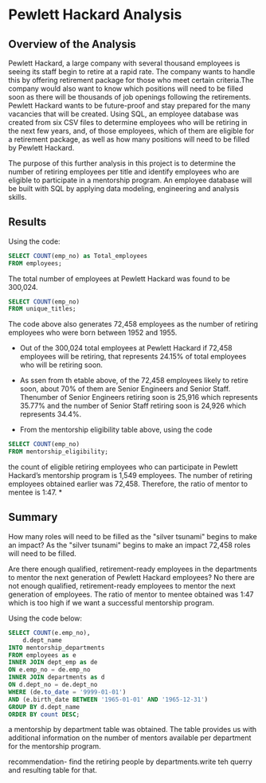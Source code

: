 # Pewlett Hackard Analysis
## Overview of the Analysis
Pewlett Hackard, a large company with several thousand employees is seeing its staff begin to retire at a rapid rate.  The company wants to handle this by offering retirement package for those who meet certain criteria.The company would also want to know which positions will need to be filled soon as there will be thousands of job openings following the retirements. Pewlett Hackard wants to be future-proof and stay prepared for the many vacancies that will be created. Using SQL, an employee database was created from six CSV files to determine employees who will be retiring in the next few years, and, of those employees, which of them are eligible for a retirement package, as well as how many positions will need to be filled by Pewlett Hackard.

The purpose of this further analysis in this project is to determine the number of retiring employees per title and identify employees who are eligible to participate in a mentorship program. An employee database will be built with SQL by applying data modeling, engineering and analysis skills.

## Results 
Using the code: 
```SQL
SELECT COUNT(emp_no) as Total_employees
FROM employees;
```
The total number of employees at Pewlett Hackard was found to be 300,024. 

```SQL
SELECT COUNT(emp_no)
FROM unique_titles;
```
The code above also generates 72,458 employees as the number of retiring employees who were born between 1952 and 1955.

* Out of the 300,024 total employees at Pewlett Hackard if 72,458 employees will be retiring, that represents 24.15% of total employees who will be retiring soon. 

* As ssen from th etable above, of the 72,458 employees likely to retire soon, about 70% of them are Senior Engineers and Senior Staff. Thenumber of Senior Engineers retiring soon is  25,916  which represents 35.77% and the number of Senior Staff retiring soon is 24,926 which represents 34.4%.

* From the mentorship eligibility table above, using the code
```SQL
SELECT COUNT(emp_no)
FROM mentorship_eligibility;
```

the count of eligible retiring employees who can participate in Pewlett Hackard’s mentorship program is 1,549 employees. The number of retiring employees obtained earlier was 72,458. Therefore, the ratio of mentor to mentee is 1:47.
* 
## Summary 

How many roles will need to be filled as the "silver tsunami" begins to make an impact?
As the "silver tsunami" begins to make an impact 72,458 roles will need to be filled.

Are there enough qualified, retirement-ready employees in the departments to mentor the next generation of Pewlett Hackard employees?
No there are not enough qualified, retirement-ready employees to mentor the next generation of employees. The ratio of mentor to mentee obtained was 1:47 which is too high if we want a successful mentorship program. 

Using the code below:
```SQL
SELECT COUNT(e.emp_no),
	d.dept_name
INTO mentorship_departments
FROM employees as e
INNER JOIN dept_emp as de
ON e.emp_no = de.emp_no
INNER JOIN departments as d
ON d.dept_no = de.dept_no
WHERE (de.to_date = '9999-01-01')
AND (e.birth_date BETWEEN '1965-01-01' AND '1965-12-31')
GROUP BY d.dept_name
ORDER BY count DESC;
```
a mentorship by department table was obtained. The table provides us with additional information on the number of mentors available per department for the mentorship program. 

recommendation- find the retiring people by departments.write teh querry and resulting table for that. 
